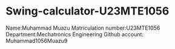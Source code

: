 # Swing-calculator-U23MTE1056
Name:Muhammad Muazu
Matriculation number:U23MTE1056
Department:Mechatronics Engineering
Github account: Muhammad1056Muazu9
